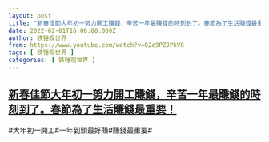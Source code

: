 ```yaml
---
layout: post
title: "新春佳節大年初一努力開工賺錢，辛苦一年最賺錢的時刻到了。春節為了生活賺錢最重要！"
date: 2022-02-01T16:00:00.000Z
author: 铁锤观世界
from: https://www.youtube.com/watch?v=02e9PZJPkV8
tags: [ 铁锤观世界 ]
categories: [ 铁锤观世界 ]
---
```

<!--1643731200000-->
[新春佳節大年初一努力開工賺錢，辛苦一年最賺錢的時刻到了。春節為了生活賺錢最重要！](https://www.youtube.com/watch?v=02e9PZJPkV8)
------

<div>
#大年初一開工#一年到頭最好賺#賺錢最重要#
</div>
